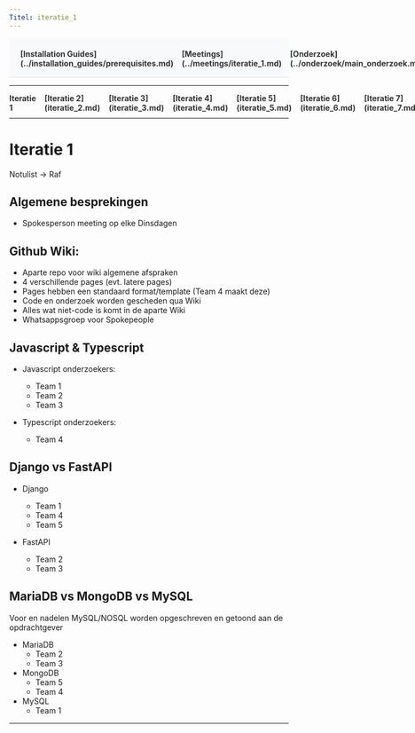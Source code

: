 ```yaml
---
Titel: iteratie_1
---
```


<div style="display:flex; justify-content:space-between; align-items:left; padding:20px; background-color:#f8f9fa; border-bottom:1px solid #e0e0e0;">
  <nav style="display:flex; gap:15px; height:30px;">
    <a markdown="1" style="text-decoration:none; color:#333; font-weight:bold;">[Installation Guides](../installation_guides/prerequisites.md)</a>
    <a markdown="1" style="text-decoration:none; color:#333; font-weight:bold;">[Meetings](../meetings/iteratie_1.md)</a>
    <a markdown="1" style="text-decoration:none; color:#333; font-weight:bold;">[Onderzoek](../onderzoek/main_onderzoek.md)</a>
    <a markdown="1" style="text-decoration:none; color:#333; font-weight:bold;">[Retrospectives](../retrospectives/home_retrospectives.md)</a>
  </nav>
</div>

---

<nav style="display:flex; gap:15px; height:30px;">
  <a markdown="1" style="text-decoration:none; color:#333; font-weight:bold;">Iteratie 1</a>
  <a markdown="1" style="text-decoration:none; color:#333; font-weight:bold;">[Iteratie 2](iteratie_2.md)</a>
  <a markdown="1" style="text-decoration:none; color:#333; font-weight:bold;">[Iteratie 3](iteratie_3.md)</a>
  <a markdown="1" style="text-decoration:none; color:#333; font-weight:bold;">[Iteratie 4](iteratie_4.md)</a>
  <a markdown="1" style="text-decoration:none; color:#333; font-weight:bold;">[Iteratie 5](iteratie_5.md)</a>
  <a markdown="1" style="text-decoration:none; color:#333; font-weight:bold;">[Iteratie 6](iteratie_6.md)</a>
  <a markdown="1" style="text-decoration:none; color:#333; font-weight:bold;">[Iteratie 7](iteratie_7.md)</a>
  <a markdown="1" style="text-decoration:none; color:#333; font-weight:bold;">[Iteratie 8](iteratie_8.md)</a>
  <a markdown="1" style="text-decoration:none; color:#333; font-weight:bold;">[Iteratie 9](iteratie_9.md)</a>
</nav>

---

# Iteratie 1

Notulist &rarr; Raf

## Algemene besprekingen
* Spokesperson meeting op elke Dinsdagen

## Github Wiki:
* Aparte repo voor wiki algemene afspraken
* 4 verschillende pages (evt. latere pages)
* Pages hebben een standaard format/template (Team 4 maakt deze)
* Code en onderzoek worden gescheden qua Wiki
* Alles wat niet-code is komt in de aparte Wiki
* Whatsappsgroep voor Spokepeople

## Javascript & Typescript
* Javascript onderzoekers:
  * Team 1
  * Team 2
  * Team 3

* Typescript onderzoekers:
  * Team 4

## Django vs FastAPI
* Django
  * Team 1
  * Team 4
  * Team 5

* FastAPI
  * Team 2
  * Team 3

## MariaDB vs MongoDB vs MySQL
Voor en nadelen MySQL/NOSQL worden opgeschreven en getoond aan de opdrachtgever
* MariaDB
  * Team 2
  * Team 3
* MongoDB
  * Team 5
  * Team 4
* MySQL
  * Team 1

---